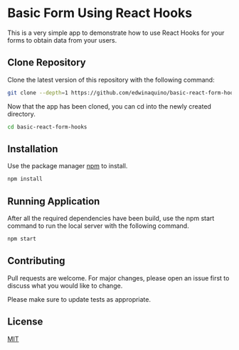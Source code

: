 # Basic Form Using React Hooks

This is a very simple app to demonstrate how to use React Hooks for your forms to obtain data from your users.

## Clone Repository

Clone the latest version of this repository with the following command:

```bash
git clone --depth=1 https://github.com/edwinaquino/basic-react-form-hooks.git
```
Now that the app has been cloned, you can cd into the newly created directory.

```bash
cd basic-react-form-hooks
```

## Installation

Use the package manager [npm](https://www.npmjs.com/) to install.

```bash
npm install
```
## Running Application

After all the required dependencies have been build, use the npm start command to run the local server with the following command.

```bash
npm start
```

## Contributing
Pull requests are welcome. For major changes, please open an issue first to discuss what you would like to change.

Please make sure to update tests as appropriate.

## License
[MIT](https://choosealicense.com/licenses/mit/)

